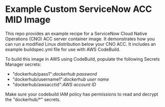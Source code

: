 # Example Custom ServiceNow ACC MID Image

This repo provides an example recipe for a ServiceNow Cloud Native Operations (CNO) ACC server container image.  It demonstrates how you can run a modified Linux distribution below your CNO ACC.  It includes an example buildspec.yml file for use with AWS CodeBuild.

To build this image in AWS using CodeBuild, populate the following Secrets Manager secrets:

 - "dockerhub/pass1":*dockerhub password*
 - "dockerhub/username1":*dockerhub user name*
 - "dockerhub/awsacctid":*AWS account ID*

Make sure your codebuild IAM policy has permissions to read and decrypt the "dockerhub/\*" secrets.
